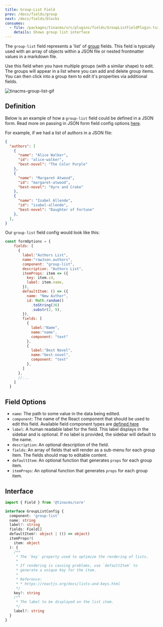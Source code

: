 ```yaml
---
title: Group-List Field
prev: /docs/fields/group
next: /docs/fields/blocks
consumes:
  - file: /packages/tinacms/src/plugins/fields/GroupListFieldPlugin.tsx
    details: Shows group list interface
---
```


The `group-list` field represents a 'list' of [group](/docs/fields/group) fields. This field is typically used with an array of objects within a JSON file or nested frontmatter values in a markdown file.

Use this field when you have multiple groups (with a similar shape) to edit. The groups will appear in a list where you can add and delete group items. You can then click into a group item to edit it's properties via additional fields.

![tinacms-group-list-gif](/gif/group-list.gif)

## Definition

Below is an example of how a `group-list` field could be defined in a JSON form. Read more on passing in JSON form field config options [here](/docs/gatsby/json#customizing-json-forms).

For example, if we had a list of authors in a JSON file:

```json
{
  "authors": [
    {
      "name": "Alice Walker",
      "id": "alice-walker",
      "best-novel": "The Color Purple"
    },
    {
      "name": "Margaret Atwood",
      "id": "margaret-atwood",
      "best-novel": "Oyrx and Crake"
    },
    {
      "name": "Isabel Allende",
      "id": "isabel-allende",
      "best-novel": "Daughter of Fortune"
    },
  ],
}
```

Our `group-list` field config would look like this:

```javascript
const formOptions = {
    fields: [
      {
        label:"Authors List",
        name:"rawJson.authors",
        component: "group-list",
        description: "Authors List",
        itemProps: item => ({
          key: item.id,
          label: item.name,
        }),
        defaultItem: () => ({
          name: "New Author",
          id: Math.random()
            .toString(36)
            .substr(2, 9),
        }),
        fields: [
          {
            label:"Name",
            name:"name",
            component: "text"
          },
          {
            label:"Best Novel",
            name:"best-novel",
            component: "text"
          },
        ]
      },
      //...
    ]
  }
```

## Field Options

 - `name`: The path to some value in the data being edited.
 - `component`: The name of the React component that should be used to edit this field. Available field component types are [defined here](/docs/concepts/fields#field-types)
 - `label`: A human readable label for the field. This label displays in the sidebar and is optional. If no label is provided, the sidebar will default to the name.
 - `description`: An optional description of the field.
 - `fields`: An array of fields that will render as a sub-menu for each group item. The fields should map to editable content.
 - `defaultItem`: An optional function that generates `props` for each group item.
 - `itemProps`: An optional function that generates `props` for each group item.

 ## Interface

```typescript
import { Field } from '@tinacms/core'

interface GroupListConfig {
  component: 'group-list'
  name: string
  label?: string
  fields: Field[]
  defaultItem?: object | (() => object)
  itemProps?(
    item: object
  ): {
    /**
     * The `key` property used to optimize the rendering of lists.
     *
     * If rendering is causing problems, use `defaultItem` to
     * generate a unique key for the item.
     *
     * Reference:
     * * https://reactjs.org/docs/lists-and-keys.html
     */
    key?: string
    /**
     * The label to be displayed on the list item.
     */
    label?: string
  }
}
```
